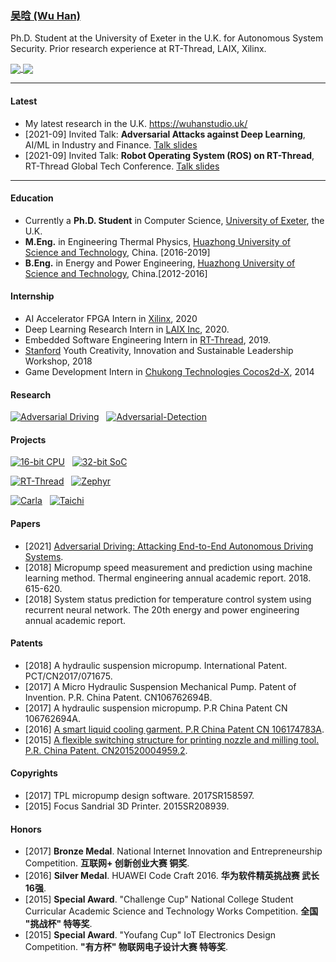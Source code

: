 ### [吴晗 (Wu Han)](https://github.com/wuhanstudio)

Ph.D. Student at the University of Exeter in the U.K. for Autonomous System Security. Prior research experience at RT-Thread, LAIX, Xilinx.

<div>
  <a href="https://wuhanstudio.cc">
    <img align="center" src="https://github-readme-stats.vercel.app/api?username=wuhanstudio&include_all_commits=true&show_icons=true&hide=issues&count_private=true" />
  </a>
  <a href="https://wuhanstudio.cc">
    <img align="center" src="https://github-readme-stats.vercel.app/api/top-langs/?username=wuhanstudio&layout=compact" />
  </a>
</div>

---------

#### Latest

- My latest research in the U.K. https://wuhanstudio.uk/
- [2021-09] Invited Talk: **Adversarial Attacks against Deep Learning**, AI/ML in Industry and Finance. [Talk slides](https://orca.wuhanstudio.uk/)
- [2021-09] Invited Talk: **Robot Operating System (ROS) on RT-Thread**, RT-Thread Global Tech Conference. [Talk slides](https://ros.wuhanstudio.uk/)

--------

#### Education

- Currently a **Ph.D. Student** in Computer Science, [University of Exeter](https://www.exeter.ac.uk/), the U.K.
- **M.Eng.** in Engineering Thermal Physics, [Huazhong University of Science and Technology](http://tpl.energy.hust.edu.cn/), China. [2016-2019]
- **B.Eng.** in Energy and Power Engineering, [Huazhong University of Science and Technology](https://www.hust.edu.cn/), China.[2012-2016]

#### Internship
- AI Accelerator FPGA Intern in <a href="https://www.xilinx.com/">Xilinx</a>, 2020
- Deep Learning Research Intern in <a href="https://www.liulishuo.com/en">LAIX Inc</a>, 2020.
- Embedded Software Engineering Intern in <a href="https://www.rt-thread.org/">RT-Thread</a>, 2019.
- [Stanford](https://web.stanford.edu/group/sdgc/youthleadership.html) Youth Creativity, Innovation and Sustainable Leadership Workshop, 2018
- Game Development Intern in <a href="https://www.cocos.com/en/">Chukong Technologies Cocos2d-X</a>, 2014

#### Research

[![Adversarial Driving](https://github-readme-stats.vercel.app/api/pin/?username=wuhanstudio&repo=adversarial-driving&show_owner=false)](https://github.com/wuhanstudio/adversarial-driving)&nbsp;&nbsp;
[![Adversarial-Detection](https://github-readme-stats.vercel.app/api/pin/?username=wuhanstudio&repo=adversarial-detection&show_owner=false)](https://github.com/wuhanstudio/adversarial-detection)

<!-- [![Adversarial ROS Driving](https://github-readme-stats.vercel.app/api/pin/?username=wuhanstudio&repo=adversarial-ros-driving&show_owner=false)](https://github.com/wuhanstudio/adversarial-ros-driving)&nbsp;&nbsp;
[![Adversarial ROS Detection](https://github-readme-stats.vercel.app/api/pin/?username=wuhanstudio&repo=adversarial-ros-detection&show_owner=false)](https://github.com/wuhanstudio/adversarial-ros-detection)
 -->
 
#### Projects

[![16-bit CPU](https://github-readme-stats.vercel.app/api/pin/?username=wuhanstudio&repo=nand2tetris-iverilog&show_owner=true)](https://github.com/wuhanstudio/nand2tetris-iverilog)&nbsp;&nbsp;
[![32-bit SoC](https://github-readme-stats.vercel.app/api/pin/?username=wuhanstudio&repo=picorv32_EG4S20&show_owner=true)](https://github.com/wuhanstudio/picorv32_tang)

[![RT-Thread](https://github-readme-stats.vercel.app/api/pin/?username=rt-thread&repo=rt-thread&show_owner=true)](https://github.com/RT-Thread/rt-thread)&nbsp;&nbsp;
[![Zephyr](https://github-readme-stats.vercel.app/api/pin/?username=zephyrproject-rtos&repo=zephyr&show_owner=true)](https://github.com/zephyrproject-rtos/zephyr)

[![Carla](https://github-readme-stats.vercel.app/api/pin/?username=carla-simulator&repo=carla&show_owner=true)](https://github.com/carla-simulator/carla)&nbsp;&nbsp;
[![Taichi](https://github-readme-stats.vercel.app/api/pin/?username=taichi-dev&repo=taichi&show_owner=true)](https://github.com/taichi-dev/taichi)

<!-- [![ReadMe Card](https://github-readme-stats.vercel.app/api/pin/?username=Immediate-Mode-UI&repo=Nuklear&show_owner=true)](https://github.com/Immediate-Mode-UI/Nuklear)&nbsp;&nbsp; -->
<!-- [![ReadMe Card](https://github-readme-stats.vercel.app/api/pin/?username=wuhanstudio&repo=u8g2-arm-linux&show_owner=true)](https://github.com/wuhanstudio/u8g2-arm-linux) -->

<!-- [![ReadMe Card](https://github-readme-stats.vercel.app/api/pin/?username=wuhanstudio&repo=rt-u8g2&show_owner=true)](https://github.com/wuhanstudio/rt-u8g2)&nbsp;&nbsp; -->
<!-- [![ReadMe Card](https://github-readme-stats.vercel.app/api/pin/?username=wuhanstudio&repo=rt-rosserial&show_owner=true)](https://github.com/wuhanstudio/rt-rosserial) -->

#### Papers

- [2021] [Adversarial Driving: Attacking End-to-End Autonomous Driving Systems](https://arxiv.org/abs/2103.09151).
- [2018] Micropump speed measurement and prediction using machine learning method. Thermal engineering annual academic report. 2018. 615-620.
- [2018] System status prediction for temperature control system using recurrent neural network. The 20th energy and power engineering annual academic report.

#### Patents

- [2018] A hydraulic suspension micropump. International Patent. PCT/CN2017/071675.
- [2017] A Micro Hydraulic Suspension Mechanical Pump. Patent of Invention. P.R. China Patent. CN106762694B.
- [2017] A hydraulic suspension micropump. P.R China Patent CN 106762694A.
- [2016] [A smart liquid cooling garment. P.R China Patent CN 106174783A](http://bicover.wuhanstudio.cc/).
- [2015] [A flexible switching structure for printing nozzle and milling tool. P.R. China Patent. CN201520004959.2](https://focus.wuhanstudio.cc).

#### Copyrights

- [2017] TPL micropump design software. 2017SR158597.
- [2015] Focus Sandrial 3D Printer. 2015SR208939.

#### Honors

- [2017] **Bronze Medal**. National Internet Innovation and Entrepreneurship Competition. **互联网+ 创新创业大赛 铜奖**.
- [2016] **Silver Medal**. HUAWEI Code Craft 2016. **华为软件精英挑战赛 武长16强**.
- [2015] **Special Award**. "Challenge Cup" National College Student Curricular Academic Science and Technology Works Competition. **全国 "挑战杯" 特等奖**.
- [2015] **Special Award**. "Youfang Cup" IoT Electronics Design Competition. **"有方杯" 物联网电子设计大赛 特等奖**.
